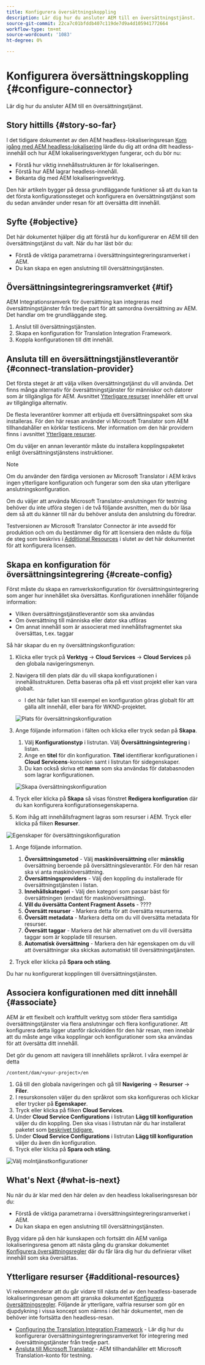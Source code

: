 ```yaml
---
title: Konfigurera översättningskoppling
description: Lär dig hur du ansluter AEM till en översättningstjänst.
source-git-commit: 22ca7c01bfddb407c119de7d9a4d105941772664
workflow-type: tm+mt
source-wordcount: '1083'
ht-degree: 0%

---
```


# Konfigurera översättningskoppling {#configure-connector}

Lär dig hur du ansluter AEM till en översättningstjänst.

## Story hittills {#story-so-far}

I det tidigare dokumentet av den AEM headless-lokaliseringsresan [Kom igång med AEM headless-lokalisering](learn-about.md) lärde du dig att ordna ditt headless-innehåll och hur AEM lokaliseringsverktygen fungerar, och du bör nu:

* Förstå hur viktig innehållsstrukturen är för lokaliseringen.
* Förstå hur AEM lagrar headless-innehåll.
* Bekanta dig med AEM lokaliseringsverktyg.

Den här artikeln bygger på dessa grundläggande funktioner så att du kan ta det första konfigurationssteget och konfigurera en översättningstjänst som du sedan använder under resan för att översätta ditt innehåll.

## Syfte {#objective}

Det här dokumentet hjälper dig att förstå hur du konfigurerar en AEM till den översättningstjänst du valt. När du har läst bör du:

* Förstå de viktiga parametrarna i översättningsintegreringsramverket i AEM.
* Du kan skapa en egen anslutning till översättningstjänsten.

## Översättningsintegreringsramverket {#tif}

AEM Integrationsramverk för översättning kan integreras med översättningstjänster från tredje part för att samordna översättning av AEM. Det handlar om tre grundläggande steg.

1. Anslut till översättningstjänsten.
1. Skapa en konfiguration för Translation Integration Framework.
1. Koppla konfigurationen till ditt innehåll.

## Ansluta till en översättningstjänstleverantör {#connect-translation-provider}

Det första steget är att välja vilken översättningstjänst du vill använda. Det finns många alternativ för översättningstjänster för människor och datorer som är tillgängliga för AEM. Avsnittet [Ytterligare resurser](#additional-resources) innehåller ett urval av tillgängliga alternativ.

De flesta leverantörer kommer att erbjuda ett översättningspaket som ska installeras. För den här resan använder vi Microsoft Translator som AEM tillhandahåller en körklar testlicens. Mer information om den här providern finns i avsnittet [Ytterligare resurser](#additional-resources).

Om du väljer en annan leverantör måste du installera kopplingspaketet enligt översättningstjänstens instruktioner.

>[!NOTE]
>
>Om du använder den färdiga versionen av Microsoft Translator i AEM krävs ingen ytterligare konfiguration och fungerar som den ska utan ytterligare anslutningskonfiguration.
>
>Om du väljer att använda Microsoft Translator-anslutningen för testning behöver du inte utföra stegen i de två följande avsnitten, men du bör läsa dem så att du känner till när du behöver ansluta den anslutning du föredrar.
>
>Testversionen av Microsoft Translator Connector är inte avsedd för produktion och om du bestämmer dig för att licensiera den måste du följa de steg som beskrivs i [Additional Resources](#additional-resources) i slutet av det här dokumentet för att konfigurera licensen.

## Skapa en konfiguration för översättningsintegrering {#create-config}

Först måste du skapa en ramverkskonfiguration för översättningsintegrering som anger hur innehållet ska översättas. Konfigurationen innehåller följande information:

* Vilken översättningstjänstleverantör som ska användas
* Om översättning till människa eller dator ska utföras
* Om annat innehåll som är associerat med innehållsfragmentet ska översättas, t.ex. taggar

Så här skapar du en ny översättningskonfiguration:

1. Klicka eller tryck på **Verktyg** -> **Cloud Services** -> **Cloud Services** på den globala navigeringsmenyn.
1. Navigera till den plats där du vill skapa konfigurationen i innehållsstrukturen. Detta baseras ofta på ett visst projekt eller kan vara globalt.
   * I det här fallet kan till exempel en konfiguration göras globalt för att gälla allt innehåll, eller bara för WKND-projektet.

   ![Plats för översättningskonfiguration](assets/translation-configuration-location.png)

1. Ange följande information i fälten och klicka eller tryck sedan på **Skapa**.
   1. Välj **Konfigurationstyp** i listrutan. Välj **Översättningsintegrering** i listan.
   1. Ange en **titel** för din konfiguration. **Titel** identifierar konfigurationen i **Cloud Servicens**-konsolen samt i listrutan för sidegenskaper.
   1. Du kan också skriva ett **namn** som ska användas för databasnoden som lagrar konfigurationen.

   ![Skapa översättningskonfiguration](assets/create-translation-configuration.png)

1. Tryck eller klicka på **Skapa** så visas fönstret **Redigera konfiguration** där du kan konfigurera konfigurationsegenskaperna.

1. Kom ihåg att innehållsfragment lagras som resurser i AEM. Tryck eller klicka på fliken **Resurser**.

![Egenskaper för översättningskonfiguration](assets/translation-configuration.png)

1. Ange följande information.

   1. **Översättningsmetod**  - Välj  **maskinöversättning** eller  **mänsklig** översättning beroende på översättningsleverantör. För den här resan ska vi anta maskinöversättning.
   1. **Översättningsproviders**  - Välj den koppling du installerade för översättningstjänsten i listan.
   1. **Innehållskategori**  - Välj den kategori som passar bäst för översättningen (endast för maskinöversättning).
   1. **Vill du översätta Content Fragment Assets**  - ????
   1. **Översätt resurser**  - Markera detta för att översätta resurserna.
   1. **Översätt metadata**  - Markera detta om du vill översätta metadata för resurser.
   1. **Översätt taggar**  - Markera det här alternativet om du vill översätta taggar som är kopplade till resursen.
   1. **Automatisk översättning**  - Markera den här egenskapen om du vill att översättningar ska skickas automatiskt till översättningstjänsten.

1. Tryck eller klicka på **Spara och stäng**.

Du har nu konfigurerat kopplingen till översättningstjänsten.

## Associera konfigurationen med ditt innehåll {#associate}

AEM är ett flexibelt och kraftfullt verktyg som stöder flera samtidiga översättningstjänster via flera anslutningar och flera konfigurationer. Att konfigurera detta ligger utanför räckvidden för den här resan, men innebär att du måste ange vilka kopplingar och konfigurationer som ska användas för att översätta ditt innehåll.

Det gör du genom att navigera till innehållets språkrot. I våra exempel är detta

```text
/content/dam/<your-project>/en
```

1. Gå till den globala navigeringen och gå till **Navigering** -> **Resurser** -> **Filer**.
1. I resurskonsolen väljer du den språkrot som ska konfigureras och klickar eller trycker på **Egenskaper**.
1. Tryck eller klicka på fliken **Cloud Services**.
1. Under **Cloud Service Configurations** i listrutan **Lägg till konfiguration** väljer du din koppling. Den ska visas i listrutan när du har installerat paketet som [beskrivet tidigare.](#connect-translation-provider)
1. Under **Cloud Service Configurations** i listrutan **Lägg till konfiguration** väljer du även din konfiguration.
1. Tryck eller klicka på **Spara och stäng**.

![Välj molntjänstkonfigurationer](assets/select-cloud-service-configurations.png)

## What&#39;s Next {#what-is-next}

Nu när du är klar med den här delen av den headless lokaliseringsresan bör du:

* Förstå de viktiga parametrarna i översättningsintegreringsramverket i AEM.
* Du kan skapa en egen anslutning till översättningstjänsten.

Bygg vidare på den här kunskapen och fortsätt din AEM vanliga lokaliseringsresa genom att nästa gång du granskar dokumentet [Konfigurera översättningsregler](translation-rules.md) där du får lära dig hur du definierar vilket innehåll som ska översättas.

## Ytterligare resurser {#additional-resources}

Vi rekommenderar att du går vidare till nästa del av den headless-baserade lokaliseringsresan genom att granska dokumentet [Konfigurera översättningsregler](translation-rules.md). Följande är ytterligare, valfria resurser som gör en djupdykning i vissa koncept som nämns i det här dokumentet, men de behöver inte fortsätta den headless-resan.

* [Configuring the Translation Integration Framework](/help/sites-cloud/administering/translation/integration-framework.md)  - Lär dig hur du konfigurerar översättningsintegreringsramverket för integrering med översättningstjänster från tredje part.
* [Ansluta till Microsoft Translator](/help/sites-cloud/administering/translation/connect-ms-translator.md) - AEM tillhandahåller ett Microsoft Translation-konto för testning.
